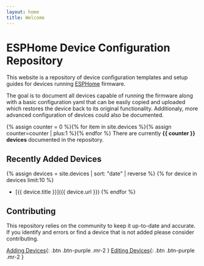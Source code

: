 ```yaml
---
layout: home
title: Welcome
---
```


# ESPHome Device Configuration Repository

This website is a repository of device configuration templates and setup guides for devices running [ESPHome](https://esphome.io) firmware. 

The goal is to document all devices capable of running the firmware along with a basic configuration yaml that can be easily copied and uploaded which restores the device back to its original functionality. Additionaly, more advanced configuration of devices could also be documented.

{% assign counter = 0 %}{% for item in site.devices %}{% assign counter=counter | plus:1 %}{% endfor %}
There are currently **{{ counter }} devices** documented in the repository.

## Recently Added Devices
{% assign devices = site.devices | sort: "date" | reverse %}
{% for device in devices limit:10 %}
* [{{ device.title }}]({{ device.url }})
{% endfor %} 

## Contributing
This repository relies on the community to keep it up-to-date and accurate. If you identify and errors or find a device that is not added please consider contributing.

[Adding Devices](/adding-devices){: .btn .btn-purple .mr-2 }
[Editing Devices](/editing-devices){: .btn .btn-purple .mr-2 }
